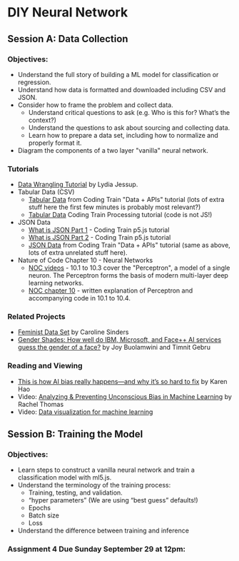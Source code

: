 # DIY Neural Network

## Session A: Data Collection

### Objectives:
* Understand the full story of building a ML model for classification or regression.
* Understand how data is formatted and downloaded including CSV and JSON.
* Consider how to frame the problem and collect data.
    * Understand critical questions to ask (e.g. Who is this for? What’s the context?)
    * Understand the questions to ask about sourcing and collecting data.
    * Learn how to prepare a data set, including how to normalize and properly format it.
* Diagram the components of a two layer "vanilla" neural network.

### Tutorials
* [Data Wrangling Tutorial](https://github.com/ml5js/Intro-ML-Arts-IMA/blob/source/04_diy_neural/data-tutorial.md) by Lydia Jessup.
* Tabular Data (CSV)
   * [Tabular Data](https://youtu.be/RfMkdvN-23o) from Coding Train "Data + APIs" tutorial (lots of extra stuff here the first few minutes is probably most relevant?)
   * [Tabular Data](https://youtu.be/woaR-CJEwqc) Coding Train Processing tutorial (code is not JS!)
* JSON Data
   * [What is JSON Part 1](https://youtu.be/_NFkzw6oFtQ) - Coding Train p5.js tutorial
   * [What is JSON Part 2](https://youtu.be/118sDpLOClw) - Coding Train p5.js tutorial
   * [JSON Data](https://youtu.be/uxf0--uiX0I) from Coding Train "Data + APIs" tutorial (same as above, lots of extra unrelated stuff here).
* Nature of Code Chapter 10 - Neural Networks
   * [NOC videos](https://youtu.be/XJ7HLz9VYz0?list=PLRqwX-V7Uu6aCibgK1PTWWu9by6XFdCfh) - 10.1 to 10.3 cover the "Perceptron", a model of a single neuron. The Perceptron forms the basis of modern multi-layer deep learning networks.
   * [NOC chapter 10](https://natureofcode.com/book/chapter-10-neural-networks/) - written explanation of Perceptron and accompanying code in 10.1 to 10.4.

### Related Projects
* [Feminist Data Set](https://carolinesinders.com/feminist-data-set/) by Caroline Sinders
* [Gender Shades: How well do IBM, Microsoft, and Face++ AI services guess the gender of a face?](http://gendershades.org/) by Joy Buolamwini and Timnit Gebru

### Reading and Viewing
* [This is how AI bias really happens—and why it’s so hard to fix](https://www.technologyreview.com/s/612876/this-is-how-ai-bias-really-happensand-why-its-so-hard-to-fix/) by Karen Hao
* Video: [Analyzing & Preventing Unconscious Bias in Machine Learning](https://www.infoq.com/presentations/unconscious-bias-machine-learning) by Rachel Thomas
* Video: [Data visualization for machine learning](https://vimeo.com/304131671)

## Session B: Training the Model

### Objectives:
* Learn steps to construct a vanilla neural network and train a classification model with ml5.js.
* Understand the terminology of the training process:
    * Training, testing, and validation.
    * “hyper parameters” (We are using “best guess” defaults!)
    * Epochs
    * Batch size
    * Loss
* Understand the difference between training and inference

### Assignment 4 Due Sunday September 29 at 12pm:

